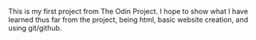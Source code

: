 This is my first project from The Odin Project. I hope to show what I have learned thus far from the project, being html, basic website creation, and using git/github.